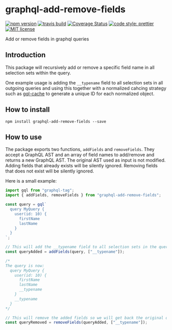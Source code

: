 # graphql-add-remove-fields

[![npm version][version-image]][version-url]
[![travis build][travis-image]][travis-url]
[![Coverage Status][codecov-image]][codecov-url]
[![code style: prettier][prettier-image]][prettier-url]
[![MIT license][license-image]][license-url]

Add or remove fields in graphql queries

## Introduction

This package will recursively add or remove a specific field name in all selection sets within the query.

One example usage is adding the `__typename` field to all selection sets in all outgoing queries and using this together with a normalized cahcing strategy such as [gql-cache](https://www.npmjs.com/package/gql-cache) to generate a unique ID for each normalized object.

## How to install

```
npm install graphql-add-remove-fields --save
```

## How to use

The package exports two functions, `addFields` and `removeFields`. They accept a GraphQL AST and an array of field names to add/remove and returns a new GraphQL AST. The original AST used as input is not modified. Adding fields that already exists will be silently ignored. Removing fields that does not exist will be silently ignored.

Here is a small example:

```js
import gql from "graphql-tag";
import { addFields, removeFields } from "graphql-add-remove-fields";

const query = gql`
  query MyQuery {
    user(id: 10) {
      firstName
      lastName
    }
  }
`;

// This will add the __typename field to all selection sets in the query
const queryAdded = addFields(query, ["__typename"]);

/*
The query is now:
  query MyQuery {
    user(id: 10) {
      firstName
      lastName
      __typename
    }
    __typename
  }
*/

// This will remove the added fields so we will get back the original query
const queryRemoved = removeFields(queryAdded, ["__typename"]);
```

[version-image]: https://img.shields.io/npm/v/graphql-add-remove-fields.svg?style=flat
[version-url]: https://www.npmjs.com/package/graphql-add-remove-fields
[travis-image]: https://travis-ci.com/dividab/graphql-add-remove-fields.svg?branch=master&style=flat
[travis-url]: https://travis-ci.com/dividab/graphql-add-remove-fields
[codecov-image]: https://codecov.io/gh/dividab/graphql-add-remove-fields/branch/master/graph/badge.svg
[codecov-url]: https://codecov.io/gh/dividab/graphql-add-remove-fields
[license-image]: https://img.shields.io/github/license/dividab/graphql-add-remove-fields.svg?style=flat
[license-url]: https://opensource.org/licenses/MIT
[prettier-image]: https://img.shields.io/badge/code_style-prettier-ff69b4.svg?style=flat
[prettier-url]: https://github.com/prettier/prettier

